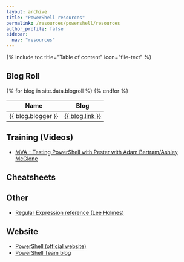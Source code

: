```yaml
---
layout: archive
title: "PowerShell resources"
permalink: /resources/powershell/resources
author_profile: false
sidebar:
  nav: "resources"
---
```

{% include toc title="Table of content" icon="file-text" %}

## Blog Roll

<table>
  <thread>
    <tr>
      <th>Name</th>
      <th>Blog</th> 
    </tr>
  </thread>
  <tbody>
    {% for blog in site.data.blogroll %}
    <tr>
      <td>{{ blog.blogger }}</td>
      <td><a href="{{ blog.link }}">{{ blog.link }}</a></td> 
    </tr>
    {% endfor %}
  </tbody>
</table>

## Training (Videos)
* [MVA - Testing PowerShell with Pester with Adam Bertram/Ashley McGlone](https://mva.microsoft.com/en-US/training-courses/testing-powershell-with-pester-17650?l=mg8oBM9vD_8811787177)

## Cheatsheets

## Other

* [Regular Expression reference (Lee Holmes)](http://www.powershellcookbook.com/recipe/qAxK/appendix-b-regular-expression-reference)



## Website

* [PowerShell (official website)](https://msdn.microsoft.com/en-us/powershell?f=255&MSPPError=-2147217396)
* [PowerShell Team blog](https://blogs.msdn.microsoft.com/powershell/)
